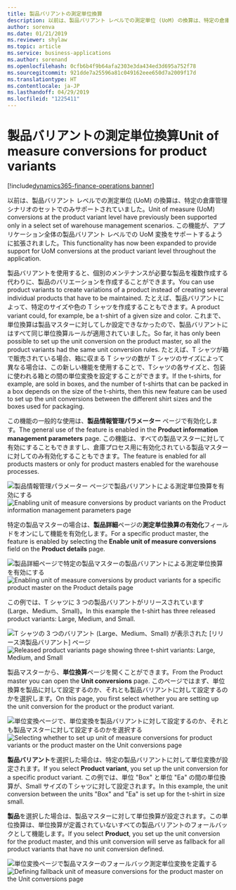 ```yaml
---
title: 製品バリアントの測定単位換算
description: 以前は、製品バリアント レベルでの測定単位 (UoM) の換算は、特定の倉庫管理シナリオのセットでのみサポートされていました。 この機能が、アプリケーション全体の製品バリアント レベルでの UoM 変換をサポートするように拡張されました。
author: sorenva
ms.date: 01/21/2019
ms.reviewer: shylaw
ms.topic: article
ms.service: business-applications
ms.author: sorenand
ms.openlocfilehash: 0cfb6b4f9b64afa2303e3da434ed3d695a752f78
ms.sourcegitcommit: 921dde7a25596a81c049162eee650d7a2009f17d
ms.translationtype: HT
ms.contentlocale: ja-JP
ms.lasthandoff: 04/29/2019
ms.locfileid: "1225411"
---
```

#  <a name="unit-of-measure-conversions-for-product-variants"></a><span data-ttu-id="39496-104">製品バリアントの測定単位換算</span><span class="sxs-lookup"><span data-stu-id="39496-104">Unit of measure conversions for product variants</span></span>
[!include[dynamics365-finance-operations banner](../includes/dynamics365-finance-operations.md)]



<span data-ttu-id="39496-105">以前は、製品バリアント レベルでの測定単位 (UoM) の換算は、特定の倉庫管理シナリオのセットでのみサポートされていました。</span><span class="sxs-lookup"><span data-stu-id="39496-105">Unit of measure (UoM) conversions at the product variant level have previously been supported only in a select set of warehouse management scenarios.</span></span> <span data-ttu-id="39496-106">この機能が、アプリケーション全体の製品バリアント レベルでの UoM 変換をサポートするように拡張されました。</span><span class="sxs-lookup"><span data-stu-id="39496-106">This functionality has now been expanded to provide support for UoM conversions at the product variant level throughout the application.</span></span>

<span data-ttu-id="39496-107">製品バリアントを使用すると、個別のメンテナンスが必要な製品を複数作成する代わりに、製品のバリエーションを作成することができます。</span><span class="sxs-lookup"><span data-stu-id="39496-107">You can use product variants to create variations of a product instead of creating several individual products that have to be maintained.</span></span> <span data-ttu-id="39496-108">たとえば、製品バリアントによって、特定のサイズや色の T シャツを作成することもできます。</span><span class="sxs-lookup"><span data-stu-id="39496-108">A product variant could, for example, be a t-shirt of a given size and color.</span></span> <span data-ttu-id="39496-109">これまで、単位換算は製品マスターに対してしか設定できなかったので、製品バリアントにはすべて同じ単位換算ルールが適用されていました。</span><span class="sxs-lookup"><span data-stu-id="39496-109">So far, it has only been possible to set up the unit conversion on the product master, so all the product variants had the same unit conversion rules.</span></span> <span data-ttu-id="39496-110">たとえば、T シャツが箱で販売されている場合、箱に収まる T シャツの数が T シャツのサイズによって異なる場合は、この新しい機能を使用することで、Tシャツの各サイズと、包装に使われる箱との間の単位変換を設定することができます。</span><span class="sxs-lookup"><span data-stu-id="39496-110">If the t-shirts, for example, are sold in boxes, and the number of t-shirts that can be packed in a box depends on the size of the t-shirts, then this new feature can be used to set up the unit conversions between the different shirt sizes and the boxes used for packaging.</span></span>

<span data-ttu-id="39496-111">この機能の一般的な使用は、**製品情報管理パラメーター** ページで有効化します。</span><span class="sxs-lookup"><span data-stu-id="39496-111">The general use of the feature is enabled in the **Product information management parameters** page.</span></span> <span data-ttu-id="39496-112">この機能は、すべての製品マスターに対して有効にすることもできますし、倉庫プロセス用に有効化されている製品マスターに対してのみ有効化することもできます。</span><span class="sxs-lookup"><span data-stu-id="39496-112">The feature is enabled for all products masters or only for product masters enabled for the warehouse processes.</span></span>

<span data-ttu-id="39496-113">![製品情報管理パラメーター ページで製品バリアントによる測定単位換算を有効にする](media/uom-setup-1.png "製品情報管理パラメーター ページで製品バリアントによる測定単位換算を有効にする")</span><span class="sxs-lookup"><span data-stu-id="39496-113">![Enabling unit of measure conversions by product variants on the Product information management parameters page](media/uom-setup-1.png "Enabling unit of measure conversions by product variants on the Product information management parameters page")</span></span>

<span data-ttu-id="39496-114">特定の製品マスターの場合は、**製品詳細**ページの**測定単位換算の有効化**フィールドをオンにして機能を有効化します。</span><span class="sxs-lookup"><span data-stu-id="39496-114">For a specific product master, the feature is enabled by selecting the **Enable unit of measure conversions** field on the **Product details** page.</span></span>

<span data-ttu-id="39496-115">![製品詳細ページで特定の製品マスターの製品バリアントによる測定単位換算を有効にする](media/uom-setup-2.png "製品詳細ページで特定の製品マスターの製品バリアントによる測定単位換算を有効にする")</span><span class="sxs-lookup"><span data-stu-id="39496-115">![Enabling unit of measure conversions by product variants for a specific product master on the Product details page](media/uom-setup-2.png "Enabling unit of measure conversions by product variants for a specific product master on the Product details page")</span></span>

<span data-ttu-id="39496-116">この例では、T シャツに 3 つの製品バリアントがリリースされています (Large、Medium、Small)。</span><span class="sxs-lookup"><span data-stu-id="39496-116">In this example the t-shirt has three released product variants: Large, Medium, and Small.</span></span>

<span data-ttu-id="39496-117">![T シャツの 3 つのバリアント (Large、Medium、Small) が表示された [リリース済製品バリアント] ページ](media/uom-setup-3.png "T シャツの 3 つのバリアント (Large、Medium、Small) が表示された [リリース済製品バリアント] ページ")</span><span class="sxs-lookup"><span data-stu-id="39496-117">![Released product variants page showing three t-shirt variants: Large, Medium, and Small](media/uom-setup-3.png "Released product variants page showing three t-shirt variants: Large, Medium, and Small")</span></span>

<span data-ttu-id="39496-118">製品マスターから、**単位換算**ページを開くことができます。</span><span class="sxs-lookup"><span data-stu-id="39496-118">From the Product master you can open the **Unit conversions** page.</span></span> <span data-ttu-id="39496-119">このページではまず、単位換算を製品に対して設定するのか、それとも製品バリアントに対して設定するのかを選択します。</span><span class="sxs-lookup"><span data-stu-id="39496-119">On this page, you first select whether you are setting up the unit conversion for the product or the product variant.</span></span> 

<span data-ttu-id="39496-120">![単位変換ページで、単位変換を製品バリアントに対して設定するのか、それとも製品マスターに対して設定するのかを選択する](media/uom-setup-4.png "単位変換ページで、単位変換を製品バリアントに対して設定するのか、それとも製品マスターに対して設定するのかを選択する")</span><span class="sxs-lookup"><span data-stu-id="39496-120">![Selecting whether to set up unit of measure conversions for product variants or the product master on the Unit conversions page](media/uom-setup-4.png "Selecting whether to set up unit of measure conversions for product variants or the product master on the Unit conversions page")</span></span>

<span data-ttu-id="39496-121">**製品バリアント**を選択した場合は、特定の製品バリアントに対して単位変換が設定されます。</span><span class="sxs-lookup"><span data-stu-id="39496-121">If you select **Product variant**, you set up the unit conversion for a specific product variant.</span></span> <span data-ttu-id="39496-122">この例では、単位 "Box" と単位 "Ea" の間の単位換算が、Small サイズのＴシャツに対して設定されます。</span><span class="sxs-lookup"><span data-stu-id="39496-122">In this example, the unit conversion between the units "Box" and "Ea" is set up for the t-shirt in size small.</span></span> 

<span data-ttu-id="39496-123">**製品**を選択した場合は、製品マスターに対して単位換算が設定されます。この単位換算は、単位換算が定義されていないすべての製品バリアントのフォールバックとして機能します。</span><span class="sxs-lookup"><span data-stu-id="39496-123">If you select **Product**, you set up the unit conversion for the product master, and this unit conversion will serve as fallback for all product variants that have no unit conversion defined.</span></span>

<span data-ttu-id="39496-124">![単位変換ページで製品マスターのフォールバック測定単位変換を定義する](media/uom-setup-5.png "単位変換ページで製品マスターのフォールバック測定単位変換を定義する")</span><span class="sxs-lookup"><span data-stu-id="39496-124">![Defining fallback unit of measure conversions for the product master on the Unit conversions page](media/uom-setup-5.png "Defining fallback unit of measure conversions for the product master on the Unit conversions page")</span></span>
